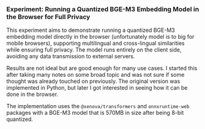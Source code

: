 ### Experiment: Running a Quantized BGE-M3 Embedding Model in the Browser for Full Privacy

This experiment aims to demonstrate running a quantized BGE-M3 embedding model directly in the browser (unfortunately
model is to big for mobile browsers), supporting multilingual and cross-lingual similarities while ensuring full
privacy. The model runs entirely on the client side, avoiding any data transmission to external servers.

Results are not ideal but are good enough for many use cases. I started this after taking many notes on some
broad topic and was not sure if some thought was already touched on previously. The original version was
implemented in Python, but later I got interested in seeing how it can be done in the browser.

The implementation uses the `@xenova/transformers` and `onnxruntime-web` packages with a
BGE-M3 model that is 570MB in size after being 8-bit quantized.

